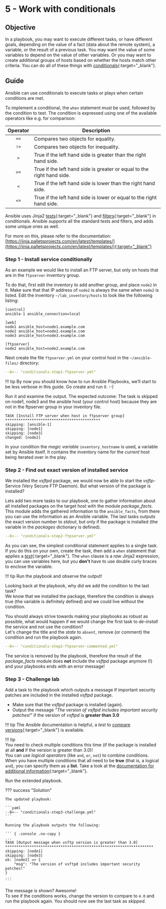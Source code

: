 # 5 - Work with conditionals

## Objective

In a playbook, you may want to execute different tasks, or have different goals, depending on the value of a fact (data about the remote system), a variable, or the result of a previous task. You may want the value of some variables to depend on the value of other variables. Or you may want to create additional groups of hosts based on whether the hosts match other criteria. You can do all of these things with [conditionals](https://docs.ansible.com/ansible/latest/user_guide/playbooks_conditionals.html){:target="_blank"}.

## Guide

Ansible can use conditionals to execute tasks or plays when certain conditions are met.

To implement a conditional, the `when` statement must be used, followed by the condition to test. The condition is expressed using one of the available operators like e.g. for comparison:

| Operator | Description                                                            |
|:--------:| ---------------------------------------------------------------------- |
|   `==`   | Compares two objects for equality.                                     |
|   `!=`   | Compares two objects for inequality.                                   |
|    `>`   | True if the left hand side is greater than the right hand side.        |
|   `>=`   | True if the left hand side is greater or equal to the right hand side. |
|    `<`   | True if the left hand side is lower than the right hand side.          |
|   `<=`   | True if the left hand side is lower or equal to the right hand side.   |

Ansible uses Jinja2 [tests](https://docs.ansible.com/ansible/latest/user_guide/playbooks_tests.html#playbooks-tests){:target="_blank"} and [filters](https://docs.ansible.com/ansible/latest/user_guide/playbooks_filters.html#playbooks-filters){:target="_blank"} in conditionals. Ansible supports all the standard tests and filters, and adds some unique ones as well.

For more on this, please refer to the documentation: [https://jinja.palletsprojects.com/en/latest/templates/](https://jinja.palletsprojects.com/en/latest/templates/){:target="_blank"}

### Step 1 - Install service conditionally

As an example we would like to install an FTP server, but only on hosts that are in the `ftpserver` inventory group.

To do that, first edit the inventory to add another group, and place `node2` in it. Make sure that that IP address of `node2` is always the same when `node2` is listed. Edit the inventory `~/lab_inventory/hosts` to look like the following listing:

``` { .ini .no-copy }
[control]
ansible-1 ansible_connection=local

[web]
node1 ansible_host=node1.example.com
node2 ansible_host=node2.example.com
node3 ansible_host=node3.example.com

[ftpserver]
node2 ansible_host=node2.example.com
```

Next create the file `ftpserver.yml` on your control host in the `~/ansible-files/` directory:

```yaml
--8<-- "conditionals-step1-ftpserver.yml"
```

!!! tip
    By now you should know how to run Ansible Playbooks, we’ll start to be less verbose in this guide. Go create and run it. :-)

Run it and examine the output. The expected outcome: The task is skipped on node1, node3 and the ansible host (your control host) because they are not in the ftpserver group in your inventory file.

``` { .console .no-copy }
TASK [Install FTP server when host in ftpserver group] *******************************************
skipping: [ansible-1]
skipping: [node1]
skipping: [node3]
changed: [node2]
```

In your condition the *magic variable* `inventory_hostname` is used, a variable set by Ansible itself. It contains the inventory name for the *current* host being iterated over in the play.

### Step 2 - Find out exact version of installed service

We installed the *vsftpd* package, we would now be able to start the *vsftp*-Service (Very Secure FTP Daemon). But what version of the package is installed?  

Lets add two more tasks to our playbook, one to gather information about all installed packages on the target host with the module *package_facts*. This module adds the gathered information to the `ansible_facts`, from there you can use the information as an Ansible variable. The last tasks outputs the exact version number to *stdout*, but only if the package is installed (the variable in the *packages* dictionary is defined).

```yaml
--8<-- "conditionals-step2-ftpserver.yml"
```

As you can see, the simplest conditional statement applies to a single task. If you do this on your own, create the task, then add a `when` statement that applies a [*test*](https://docs.ansible.com/ansible/latest/plugins/test.html){:target="_blank"}. The `when` clause is a *raw* Jinja2 expression, you can use variables here, but you **don't** have to use double curly braces to enclose the variable.

!!! tip
    Run the playbook and observe the output!

Looking back at the playbook, why did we add the condition to the last task?  
We know that we installed the package, therefore the condition is always true (the variable is definitely defined) and we could live without the condition.

You should always strive towards making your playbooks as robust as possible, what would happen if we would change the first task to *de-install* the service and not use the condition?  
Let's change the title and the *state* to `absent`, remove (or comment) the condition and run the playbook again.

```yaml hl_lines="5 8 19"
--8<-- "conditionals-step2-ftpserver-commented.yml"
```

The service is removed by the playbook, therefore the result of the *package_facts* module does **not** include the *vsftpd* package anymore (!) and your playbooks ends with an error message!

### Step 3 - Challenge lab

Add a task to the playbook which outputs a message if important security patches are included in the installed *vsftpd* package.

* Make sure that the *vsftpd* package is installed (again).
* Output the message *"The version of vsftpd includes important security patches!"* if the version of *vsftpd* is **greater than 3.0**

!!! tip
    The Ansible documentation is helpful, a *test* to [compare versions](https://docs.ansible.com/ansible/latest/user_guide/playbooks_tests.html#comparing-versions){:target="_blank"} is available.

!!! tip  
    You need to check multiple conditions this time (if the package is installed at all **and** if the version is greater than 3.0)!  
    You can use *logical operators* (like `and`, `or`, `not`) to combine conditions. When you have multiple conditions that all need to be **true** (that is, a logical `and`), you can specify them as a **list**. Take a look at the [documentation for additional information](https://docs.ansible.com/ansible/latest/playbook_guide/playbooks_conditionals.html#conditionals-based-on-ansible-facts){:target="_blank"}.

Run the extended playbook.

??? success "Solution"

    The updated playbook:

    ```yaml
    --8<-- "conditionals-step3-challenge.yml"
    ```

    Running the playbook outputs the following:

    ``` { .console .no-copy }
    ...
    TASK [Output message when vsftp version is greater than 3.0] *******************************************************************
    skipping: [node1]
    skipping: [node3]
    ok: [node2] => {
        "msg": "The version of vsftpd includes important security patches!"
    }
    ...
    ```

The message is shown? Awesome!  
To see if the conditions works, change the version to compare to `4.0` and run the playbook again. You should now see the last task as *skipped*.
